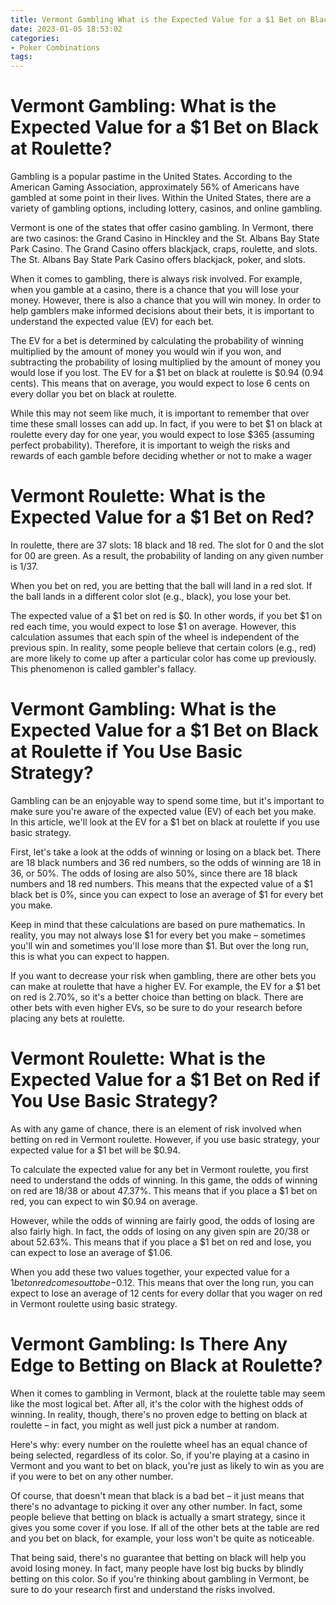 ```yaml
---
title: Vermont Gambling What is the Expected Value for a $1 Bet on Black at Roulette
date: 2023-01-05 18:53:02
categories:
- Poker Combinations
tags:
---
```



#  Vermont Gambling: What is the Expected Value for a $1 Bet on Black at Roulette?

Gambling is a popular pastime in the United States. According to the American Gaming Association, approximately 56% of Americans have gambled at some point in their lives. Within the United States, there are a variety of gambling options, including lottery, casinos, and online gambling.

Vermont is one of the states that offer casino gambling. In Vermont, there are two casinos: the Grand Casino in Hinckley and the St. Albans Bay State Park Casino. The Grand Casino offers blackjack, craps, roulette, and slots. The St. Albans Bay State Park Casino offers blackjack, poker, and slots.

When it comes to gambling, there is always risk involved. For example, when you gamble at a casino, there is a chance that you will lose your money. However, there is also a chance that you will win money. In order to help gamblers make informed decisions about their bets, it is important to understand the expected value (EV) for each bet.

The EV for a bet is determined by calculating the probability of winning multiplied by the amount of money you would win if you won, and subtracting the probability of losing multiplied by the amount of money you would lose if you lost. The EV for a $1 bet on black at roulette is $0.94 (0.94 cents). This means that on average, you would expect to lose 6 cents on every dollar you bet on black at roulette.

While this may not seem like much, it is important to remember that over time these small losses can add up. In fact, if you were to bet $1 on black at roulette every day for one year, you would expect to lose $365 (assuming perfect probability). Therefore, it is important to weigh the risks and rewards of each gamble before deciding whether or not to make a wager

#  Vermont Roulette: What is the Expected Value for a $1 Bet on Red?

In roulette, there are 37 slots: 18 black and 18 red. The slot for 0 and the slot for 00 are green. As a result, the probability of landing on any given number is 1/37.

When you bet on red, you are betting that the ball will land in a red slot. If the ball lands in a different color slot (e.g., black), you lose your bet.

The expected value of a $1 bet on red is $0. In other words, if you bet $1 on red each time, you would expect to lose $1 on average. However, this calculation assumes that each spin of the wheel is independent of the previous spin. In reality, some people believe that certain colors (e.g., red) are more likely to come up after a particular color has come up previously. This phenomenon is called gambler's fallacy.

#  Vermont Gambling: What is the Expected Value for a $1 Bet on Black at Roulette if You Use Basic Strategy?

Gambling can be an enjoyable way to spend some time, but it's important to make sure you're aware of the expected value (EV) of each bet you make. In this article, we'll look at the EV for a $1 bet on black at roulette if you use basic strategy.

First, let's take a look at the odds of winning or losing on a black bet. There are 18 black numbers and 36 red numbers, so the odds of winning are 18 in 36, or 50%. The odds of losing are also 50%, since there are 18 black numbers and 18 red numbers. This means that the expected value of a $1 black bet is 0%, since you can expect to lose an average of $1 for every bet you make.

Keep in mind that these calculations are based on pure mathematics. In reality, you may not always lose $1 for every bet you make – sometimes you'll win and sometimes you'll lose more than $1. But over the long run, this is what you can expect to happen.

If you want to decrease your risk when gambling, there are other bets you can make at roulette that have a higher EV. For example, the EV for a $1 bet on red is 2.70%, so it's a better choice than betting on black. There are other bets with even higher EVs, so be sure to do your research before placing any bets at roulette.

#  Vermont Roulette: What is the Expected Value for a $1 Bet on Red if You Use Basic Strategy?

As with any game of chance, there is an element of risk involved when betting on red in Vermont roulette. However, if you use basic strategy, your expected value for a $1 bet will be $0.94.

To calculate the expected value for any bet in Vermont roulette, you first need to understand the odds of winning. In this game, the odds of winning on red are 18/38 or about 47.37%. This means that if you place a $1 bet on red, you can expect to win $0.94 on average.

However, while the odds of winning are fairly good, the odds of losing are also fairly high. In fact, the odds of losing on any given spin are 20/38 or about 52.63%. This means that if you place a $1 bet on red and lose, you can expect to lose an average of $1.06.

When you add these two values together, your expected value for a $1 bet on red comes out to be -$0.12. This means that over the long run, you can expect to lose an average of 12 cents for every dollar that you wager on red in Vermont roulette using basic strategy.

#  Vermont Gambling: Is There Any Edge to Betting on Black at Roulette?

When it comes to gambling in Vermont, black at the roulette table may seem like the most logical bet. After all, it's the color with the highest odds of winning. In reality, though, there's no proven edge to betting on black at roulette – in fact, you might as well just pick a number at random.

Here's why: every number on the roulette wheel has an equal chance of being selected, regardless of its color. So, if you're playing at a casino in Vermont and you want to bet on black, you're just as likely to win as you are if you were to bet on any other number.

Of course, that doesn't mean that black is a bad bet – it just means that there's no advantage to picking it over any other number. In fact, some people believe that betting on black is actually a smart strategy, since it gives you some cover if you lose. If all of the other bets at the table are red and you bet on black, for example, your loss won't be quite as noticeable.

That being said, there's no guarantee that betting on black will help you avoid losing money. In fact, many people have lost big bucks by blindly betting on this color. So if you're thinking about gambling in Vermont, be sure to do your research first and understand the risks involved.